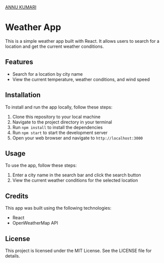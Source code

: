 <a href="https://github.com/annuk123">ANNU KUMARI </a>

# Weather App

This is a simple weather app built with React. It allows users to search for a location and get the current weather conditions.

## Features

- Search for a location by city name
- View the current temperature, weather conditions, and wind speed

## Installation

To install and run the app locally, follow these steps:

1. Clone this repository to your local machine
2. Navigate to the project directory in your terminal
3. Run `npm install` to install the dependencies
4. Run `npm start` to start the development server
5. Open your web browser and navigate to `http://localhost:3000`

## Usage

To use the app, follow these steps:

1. Enter a city name in the search bar and click the search button
2. View the current weather conditions for the selected location

## Credits

This app was built using the following technologies:

- React
- OpenWeatherMap API

## License

This project is licensed under the MIT License. See the LICENSE file for details.
